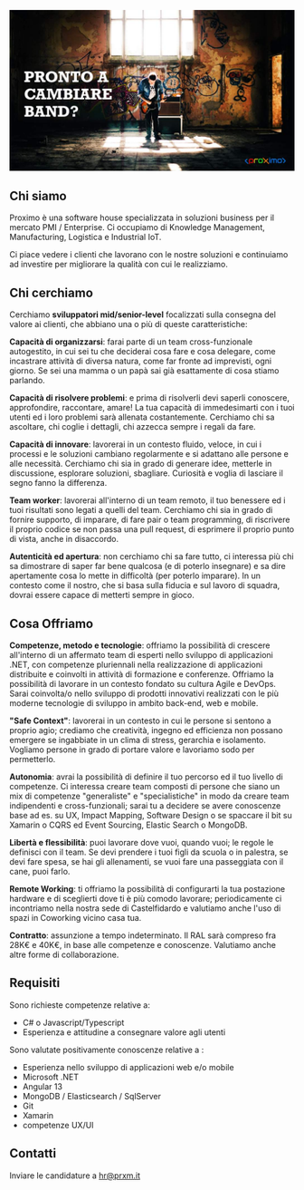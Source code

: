 ![Join US](./../cover-medium.jpg)


## Chi siamo

Proximo è una software house specializzata in soluzioni business per il mercato PMI / Enterprise. Ci occupiamo di Knowledge Management, Manufacturing, Logistica e Industrial IoT.

Ci piace vedere i clienti che lavorano con le nostre soluzioni e continuiamo ad investire per migliorare la qualità con cui le realizziamo.

## Chi cerchiamo

Cerchiamo **sviluppatori mid/senior-level** focalizzati sulla consegna del valore ai clienti, che abbiano una o più di queste caratteristiche:

**Capacità di organizzarsi**: farai parte di un team cross-funzionale autogestito, in cui sei tu che deciderai cosa fare e cosa delegare, come incastrare attività di diversa natura, come far fronte ad imprevisti, ogni giorno. Se sei una mamma o un papà sai già esattamente di cosa stiamo parlando.

**Capacità di risolvere problemi**: e prima di risolverli devi saperli conoscere, approfondire, raccontare, amare! La tua capacità di immedesimarti con i tuoi utenti ed i loro problemi sarà allenata costantemente. Cerchiamo chi sa ascoltare, chi coglie i dettagli, chi azzecca sempre i regali da fare.

**Capacità di innovare**: lavorerai in un contesto fluido, veloce, in cui i processi e le soluzioni cambiano regolarmente e si adattano alle persone e alle necessità. Cerchiamo chi sia in grado di generare idee, metterle in discussione, esplorare soluzioni, sbagliare. Curiosità e voglia di lasciare il segno fanno la differenza.

**Team worker**: lavorerai all'interno di un team remoto, il tuo benessere ed i tuoi risultati sono legati a quelli del team. Cerchiamo chi sia in grado di fornire supporto, di imparare, di fare pair o team programming, di riscrivere il proprio codice se non passa una pull request, di esprimere il proprio punto di vista, anche in disaccordo.

**Autenticità ed apertura**: non cerchiamo chi sa fare tutto, ci interessa più chi sa dimostrare di saper far bene qualcosa (e di poterlo insegnare) e sa dire apertamente cosa lo mette in difficoltà (per poterlo imparare). In un contesto come il nostro, che si basa sulla fiducia e sul lavoro di squadra, dovrai essere capace di metterti sempre in gioco.



## Cosa Offriamo

**Competenze, metodo e tecnologie**: offriamo la possibilità di crescere all'interno di un affermato team di esperti nello sviluppo di applicazioni .NET, con competenze pluriennali nella realizzazione di applicazioni distribuite e coinvolti in attività di formazione e conferenze.
Offriamo la possibilità di lavorare in un contesto fondato su cultura Agile e DevOps. 
Sarai coinvolta/o nello sviluppo di prodotti innovativi realizzati con le più moderne tecnologie di sviluppo in ambito back-end, web e mobile.

**"Safe Context"**: lavorerai in un contesto in cui le persone si sentono a proprio agio; crediamo che creatività, ingegno ed efficienza non possano emergere se ingabbiate in un clima di stress, gerarchia e isolamento. Vogliamo persone in grado di portare valore e lavoriamo sodo per permetterlo.

**Autonomia**: avrai la possibilità di definire il tuo percorso ed il tuo livello di competenze. Ci interessa creare team composti di persone che siano un mix di competenze "generaliste" e "specialistiche" in modo da creare team indipendenti e cross-funzionali; sarai tu a decidere se avere conoscenze base ad es. su UX, Impact Mapping, Software Design o se spaccare il bit su Xamarin o CQRS ed Event Sourcing, Elastic Search o MongoDB.

**Libertà e flessibilità**: puoi lavorare dove vuoi, quando vuoi; le regole le definisci con il team. Se devi prendere i tuoi figli da scuola o in palestra, se devi fare spesa, se hai gli allenamenti, se vuoi fare una passeggiata con il cane, puoi farlo.

**Remote Working**: ti offriamo la possibilità di configurarti la tua postazione hardware e di sceglierti dove ti è più comodo lavorare; periodicamente ci incontriamo nella nostra sede di Castelfidardo e valutiamo anche l'uso di spazi in Coworking vicino casa tua.

**Contratto**: assunzione a tempo indeterminato. Il RAL sarà compreso fra 28K€ e 40K€, in base alle competenze e conoscenze.
Valutiamo anche altre forme di collaborazione.



## Requisiti

Sono richieste competenze relative a:

- C# o Javascript/Typescript
- Esperienza e attitudine a consegnare valore agli utenti

Sono valutate positivamente conoscenze relative a :

- Esperienza nello sviluppo di applicazioni web e/o mobile
- Microsoft .NET
- Angular 13
- MongoDB / Elasticsearch / SqlServer
- Git
- Xamarin
- competenze UX/UI

## Contatti

Inviare le candidature a hr@prxm.it
